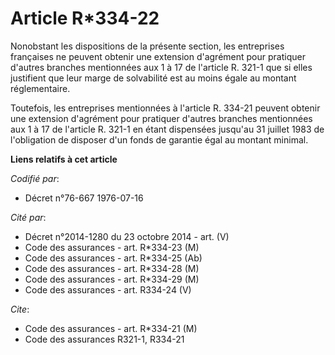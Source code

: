 # Article R*334-22

Nonobstant les dispositions de la présente section, les entreprises françaises ne peuvent obtenir une extension d'agrément
pour pratiquer d'autres branches mentionnées aux 1 à 17 de l'article R. 321-1 que si elles justifient que leur marge de
solvabilité est au moins égale au montant réglementaire.

Toutefois, les entreprises mentionnées à l'article R. 334-21 peuvent obtenir une extension d'agrément pour pratiquer d'autres
branches mentionnées aux 1 à 17 de l'article R. 321-1 en étant dispensées jusqu'au 31 juillet 1983 de l'obligation de
disposer d'un fonds de garantie égal au montant minimal.

**Liens relatifs à cet article**

_Codifié par_:

  - Décret n°76-667 1976-07-16

_Cité par_:

  - Décret n°2014-1280 du 23 octobre 2014 - art. (V)
  - Code des assurances - art. R*334-23 (M)
  - Code des assurances - art. R*334-25 (Ab)
  - Code des assurances - art. R*334-28 (M)
  - Code des assurances - art. R*334-29 (M)
  - Code des assurances - art. R334-24 (V)

_Cite_:

  - Code des assurances - art. R*334-21 (M)
  - Code des assurances R321-1, R334-21
